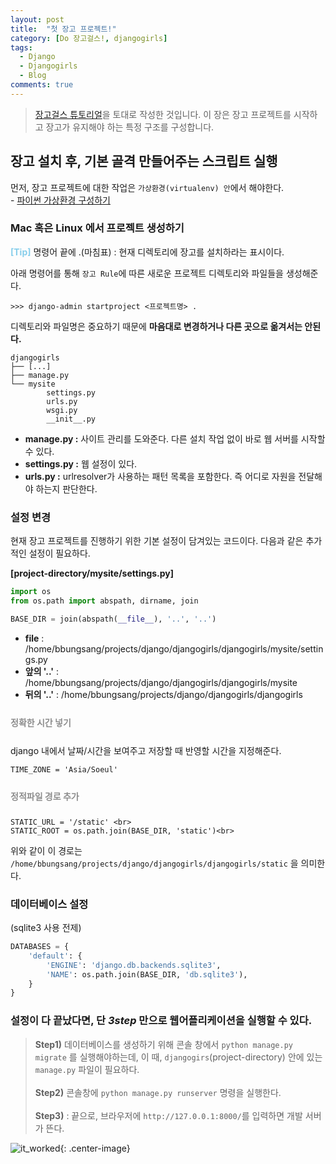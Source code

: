 ```yaml
---
layout: post
title:  "첫 장고 프로젝트!"
category: [Do 장고걸스!, djangogirls]
tags:
  - Django
  - Djangogirls
  - Blog
comments: true
---
```


> [장고걸스 튜토리얼](https://tutorial.djangogirls.org/ko/)을 토대로 작성한 것입니다. 이 장은 장고 프로젝트를 시작하고 장고가 유지해야 하는 특정 구조를 구성합니다.

## 장고 설치 후, 기본 골격 만들어주는 스크립트 실행
먼저, 장고 프로젝트에 대한 작업은 `가상환경(virtualenv) 안`에서 해야한다. <br>
\- [파이썬 가상환경 구성하기](https://tutorial.djangogirls.org/ko/django_installation/)

### **Mac 혹은 Linux** 에서 프로젝트 생성하기

<p class="quote">
  <b style="color: skyblue;">[Tip]</b> 명령어 끝에 .(마침표) : 현재 디렉토리에 장고를 설치하라는 표시이다.
</p>

아래 명령어를 통해 `장고 Rule`에 따른 새로운 프로젝트 디렉토리와 파일들을 생성해준다.

```
>>> django-admin startproject <프로젝트명> .
```

디렉토리와 파일명은 중요하기 때문에 **마음대로 변경하거나 다른 곳으로 옮겨서는 안된다.**

```
djangogirls
├── [...]
├── manage.py
└── mysite
        settings.py
        urls.py
        wsgi.py
        __init__.py
```

- **manage.py :** 사이트 관리를 도와준다. 다른 설치 작업 없이 바로 웹 서버를 시작할 수 있다.
- **settings.py :** 웹 설정이 있다.
- **urls.py :** urlresolver가 사용하는 패턴 목록을 포함한다. 즉 어디로 자원을 전달해야 하는지 판단한다.

### 설정 변경
현재 장고 프로젝트를 진행하기 위한 기본 설정이 담겨있는 코드이다. 다음과 같은 추가적인 설정이 필요하다.

**[project-directory/mysite/settings.py]**

```python
import os
from os.path import abspath, dirname, join

BASE_DIR = join(abspath(__file__), '..', '..')
```

- **__file__** : /home/bbungsang/projects/django/djangogirls/djangogirls/mysite/settings.py
- **앞의 '..'** : /home/bbungsang/projects/django/djangogirls/djangogirls/mysite
- **뒤의 '..'** : /home/bbungsang/projects/django/djangogirls/djangogirls

<p style="font-weight: bold; color: #8d8d8d; margin: 25px 0;">정확한 시간 넣기</p>

django 내에서 날짜/시간을 보여주고 저장할 때 반영할 시간을 지정해준다.

```
TIME_ZONE = 'Asia/Soeul'
```

<p style="font-weight: bold; color: #8d8d8d; margin: 25px 0;">정적파일 경로 추가</p>

```
STATIC_URL = '/static' <br>
STATIC_ROOT = os.path.join(BASE_DIR, 'static')<br>
```

위와 같이 이 경로는 `/home/bbungsang/projects/django/djangogirls/djangogirls/static` 을 의미한다.

### 데이터베이스 설정

(sqlite3 사용 전제)

```python
DATABASES = {
    'default': {
        'ENGINE': 'django.db.backends.sqlite3',
        'NAME': os.path.join(BASE_DIR, 'db.sqlite3'),
    }
}
```

### 설정이 다 끝났다면, 단 *3step* 만으로 웹어플리케이션을 실행할 수 있다.

> **Step1)** 데이터베이스를 생성하기 위해 콘솔 창에서 `python manage.py migrate` 를 실행해야하는데, 이 때, `djangogirs`(project-directory) 안에 있는 `manage.py` 파일이 필요하다. <br /><br />
> **Step2)** 콘솔창에 `python manage.py runserver` 명령을 실행한다.  <br /><br />
> **Step3)** : 끝으로, 브라우저에 `http://127.0.0.1:8000/`를 입력하면 개발 서버가 뜬다.

![it_worked]({{site.url}}/assets/it_worked.png){: .center-image}
